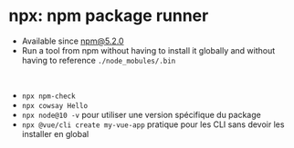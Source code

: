 # npx: npm package runner

* Available since npm@5.2.0
* Run a tool from npm without having to install it globally and without having to reference `./node_mobules/.bin`

<br>

* `npx npm-check`
* `npx cowsay Hello`
* `npx node@10 -v` pour utiliser une version spécifique du package
* `npx @vue/cli create my-vue-app` pratique pour les CLI sans devoir les installer en global

